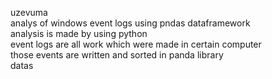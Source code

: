 uzevuma  
analys of windows event logs using pndas dataframework    
analysis is made by using python  
event logs are all work which were made in certain computer  
those events are written and sorted in panda library  
datas
